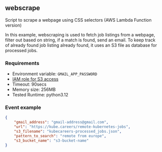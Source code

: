 ## webscrape
Script to scrape a webpage using CSS selectors (AWS Lambda Function version)

In this example, webscraping is used to fetch job listings from a webpage, filter out based on string, if a match is found, send an email. To keep track of already found job listing already found, it uses an S3 file as database for processed jobs.

### Requirements
- Environment variable: `GMAIL_APP_PASSWORD`
- [IAM role for S3 access](iam_policy.json)
- Timeout: 90secs
- Memory size: 256MB
- Tested Runtime: python3.12

### Event example
```json
{
    "gmail_address": "gmail-address@gmail.com",
    "url": "https://kube.careers/remote-kubernetes-jobs",
    "s3_filename": "kubecareers-processed_jobs.json",
    "pattern_to_search": "remote from europe",
    "s3_bucket_name": "s3-bucket-name"
}
```